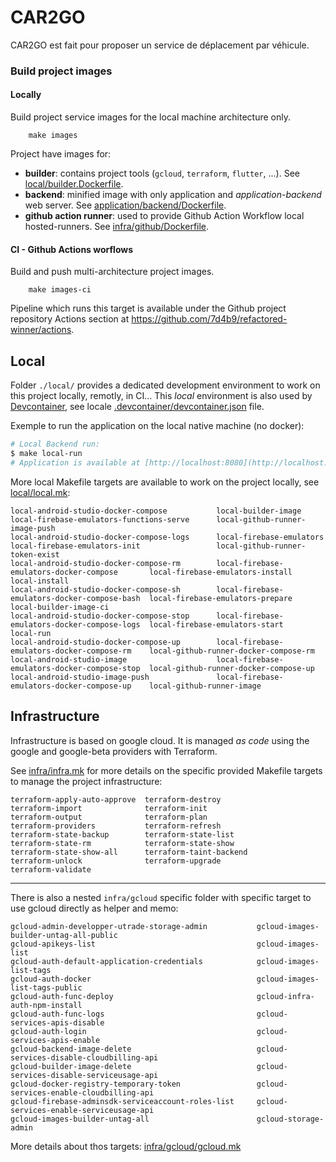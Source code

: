 # CAR2GO

CAR2GO est fait pour proposer un service de déplacement par véhicule.

### Build project images

#### Locally

Build project service images for the local machine architecture only.

```
    make images
```

Project have images for:

* __builder__: contains project tools (`gcloud`, `terraform`, `flutter`, ...). See [local/builder.Dockerfile](local/builder.Dockerfile).
* __backend__: minified image with only application and _application-backend_ web server. See [application/backend/Dockerfile](application/backend/Dockerfile).
* __github action runner__: used to provide Github Action Workflow local hosted-runners. See [infra/github/Dockerfile](infra/github/Dockerfile).


#### CI - Github Actions worflows

Build and push multi-architecture project images.

```
    make images-ci
```
Pipeline which runs this target is available under the Github project repository Actions section at https://github.com/7d4b9/refactored-winner/actions.

## Local

Folder `./local/` provides a dedicated development environment to work on this project locally, remotly, in CI...
This *local* environment is also used by [Devcontainer](https://containers.dev), see locale [.devcontainer/devcontainer.json](.devcontainer/devcontainer.json) file.

Exemple to run the application on the local native machine (no docker):

```bash
# Local Backend run:
$ make local-run
# Application is available at [http://localhost:8080](http://localhost:8080).
```

More local Makefile targets are available to work on the project locally, see [local/local.mk](local/local.mk):
    
    local-android-studio-docker-compose           local-builder-image                           local-firebase-emulators-functions-serve      local-github-runner-image-push
    local-android-studio-docker-compose-logs      local-firebase-emulators                      local-firebase-emulators-init                 local-github-runner-token-exist
    local-android-studio-docker-compose-rm        local-firebase-emulators-docker-compose       local-firebase-emulators-install              local-install
    local-android-studio-docker-compose-sh        local-firebase-emulators-docker-compose-bash  local-firebase-emulators-prepare              local-builder-image-ci
    local-android-studio-docker-compose-stop      local-firebase-emulators-docker-compose-logs  local-firebase-emulators-start                local-run
    local-android-studio-docker-compose-up        local-firebase-emulators-docker-compose-rm    local-github-runner-docker-compose-rm         
    local-android-studio-image                    local-firebase-emulators-docker-compose-stop  local-github-runner-docker-compose-up         
    local-android-studio-image-push               local-firebase-emulators-docker-compose-up    local-github-runner-image 

## Infrastructure

Infrastructure is based on google cloud. It is managed *as code* using the google and google-beta providers with Terraform.

See [infra/infra.mk](infra/infra.mk) for more details on the specific provided Makefile targets to manage the project infrastructure:

    terraform-apply-auto-approve  terraform-destroy             
    terraform-import              terraform-init                
    terraform-output              terraform-plan                
    terraform-providers           terraform-refresh             
    terraform-state-backup        terraform-state-list          
    terraform-state-rm            terraform-state-show          
    terraform-state-show-all      terraform-taint-backend       
    terraform-unlock              terraform-upgrade             
    terraform-validate            
 
 --- 
 
 There is also a nested `infra/gcloud` specific folder with specific target to use gcloud directly as helper and memo:
 
    gcloud-admin-developper-utrade-storage-admin           gcloud-images-builder-untag-all-public
    gcloud-apikeys-list                                    gcloud-images-list
    gcloud-auth-default-application-credentials            gcloud-images-list-tags
    gcloud-auth-docker                                     gcloud-images-list-tags-public
    gcloud-auth-func-deploy                                gcloud-infra-auth-npm-install
    gcloud-auth-func-logs                                  gcloud-services-apis-disable
    gcloud-auth-login                                      gcloud-services-apis-enable
    gcloud-backend-image-delete                            gcloud-services-disable-cloudbilling-api
    gcloud-builder-image-delete                            gcloud-services-disable-serviceusage-api
    gcloud-docker-registry-temporary-token                 gcloud-services-enable-cloudbilling-api
    gcloud-firebase-adminsdk-serviceaccount-roles-list     gcloud-services-enable-serviceusage-api
    gcloud-images-builder-untag-all                        gcloud-storage-admin
    
 More details about thos targets: [infra/gcloud/gcloud.mk](infra/gcloud/gcloud.mk)